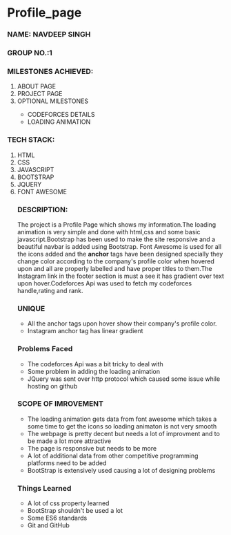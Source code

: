 <h1>Profile_page</h1>
<h3>NAME: NAVDEEP SINGH</h3>
<h3>GROUP NO.:1</h3>

<h3>MILESTONES ACHIEVED: </h3>
<p>
  <ol>
    <li>ABOUT PAGE</li>
    <li>PROJECT PAGE</li>
    <li>OPTIONAL MILESTONES</li>
    <ul>
      <li>CODEFORCES DETAILS</li>
      <li>LOADING ANIMATION</li>
    </ul>
  </ol>
</p>

<h3>TECH STACK:</h3>
<p>
  <ol>
    <li>HTML</li>
    <li>CSS</li>
    <li>JAVASCRIPT</li>
    <li>BOOTSTRAP</li>
    <li>JQUERY</li>
    <li>FONT AWESOME</li
</ol>
</p>
<h3>DESCRIPTION:</h3>
<p>
  The project is a Profile Page which shows my information.The loading animation is very simple and done with html,css and some basic javascript.Bootstrap has been used to make the site responsive and a beautiful navbar is added using Bootstrap. Font Awesome is used for all the icons added and the <strong>anchor</strong> tags have been designed specially they change color according to the company's profile color when hovered upon and all are properly labelled and have proper titles to them.The Instagram link in the footer section is must a see it has gradient over text upon hover.Codeforces Api was used to fetch my codeforces handle,rating and rank.
</p>
<h3>UNIQUE</h3>
<p>
  <ul>
    <li>All the anchor tags upon hover show their company's profile color.</li>
    <li>Instagram anchor tag has linear gradient</li>
</ul>
</p>
<h3>Problems Faced</h3>
<p>
  <ul>
    <li>The codeforces Api was a bit tricky to deal with</li>
    <li>Some problem in adding the loading animation</li>
    <li>JQuery was sent over http protocol which caused some issue while hosting on github</li>
</ul>
</p>
<h3>SCOPE OF IMROVEMENT</h3>
<p>
  <ul>
    <li>The loading animation gets data from font awesome which takes a some time to get the icons so loading animaton is not very smooth</li>
    <li>The webpage is pretty decent but needs a lot of improvment and to be made a lot more attractive</li>
    <li>The page is responsive but needs to be more</li>
    <li>A lot of additional data from other competitive programming platforms need to be added</li>
    <li>BootStrap is extensively used causing a lot of designing problems</li>
</ul>
</p>
<h3>Things Learned</h3>
<p>
  <ul>
    <li>A lot of css property learned</li>
    <li>BootStrap shouldn't be used a lot</li>
    <li>Some ES6 standards</li>
    <li>Git and GitHub</li>
</ul>
</p>
